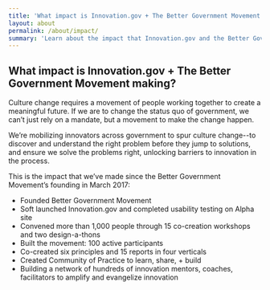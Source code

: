 ```yaml
---
title: 'What impact is Innovation.gov + The Better Government Movement making?'
layout: about
permalink: /about/impact/
summary: 'Learn about the impact that Innovation.gov and the Better Government Movement is making in the public sector.'
---
```

<h2>What impact is Innovation.gov + The Better Government Movement making?</h2>

Culture change requires a movement of people working together to create a meaningful future. If we are to change the status quo of government, we can’t just rely on a mandate, but a movement to make the change happen.

We’re mobilizing innovators across government to spur culture change--to discover and understand the right problem before they jump to solutions, and ensure we solve the problems right, unlocking barriers to innovation in the process.

This is the impact that we’ve made since the Better Government Movement’s founding in March 2017:
- Founded Better Government Movement
- Soft launched Innovation.gov and completed usability testing on Alpha site
- Convened more than 1,000 people through 15 co-creation workshops and two design-a-thons
- Built the movement: 100 active participants
- Co-created six principles and 15 reports in four verticals
- Created Community of Practice to learn, share, + build
- Building a network of hundreds of innovation mentors, coaches, facilitators to amplify and evangelize innovation
